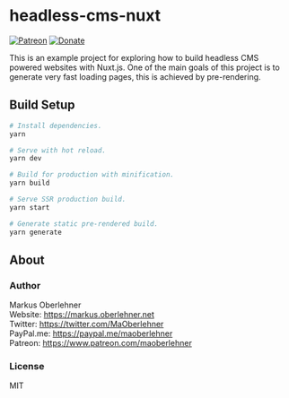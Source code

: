 # headless-cms-nuxt

[![Patreon](https://img.shields.io/badge/patreon-donate-blue.svg)](https://www.patreon.com/maoberlehner)
[![Donate](https://img.shields.io/badge/Donate-PayPal-blue.svg)](https://paypal.me/maoberlehner)

This is an example project for exploring how to build headless CMS powered websites with Nuxt.js. One of the main goals of this project is to generate very fast loading pages, this is achieved by pre-rendering.

## Build Setup

```bash
# Install dependencies.
yarn

# Serve with hot reload.
yarn dev

# Build for production with minification.
yarn build

# Serve SSR production build.
yarn start

# Generate static pre-rendered build.
yarn generate
```

## About

### Author

Markus Oberlehner  
Website: https://markus.oberlehner.net  
Twitter: https://twitter.com/MaOberlehner  
PayPal.me: https://paypal.me/maoberlehner  
Patreon: https://www.patreon.com/maoberlehner

### License

MIT
